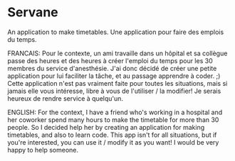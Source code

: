 # Servane
An application to make timetables.
Une application pour faire des emplois du temps.

FRANCAIS:
Pour le contexte, un ami travaille dans un hôpital et sa collègue passe des heures et des heures à créer l'emploi du temps pour les 30 membres du service d'anesthésie. J'ai donc décidé de créer une petite application pour lui faciliter la tâche, et au passage apprendre à coder. ;) Cette application n'est pas vraiment faite pour toutes les situations, mais si jamais elle vous intéresse, libre à vous de l'utiliser / la modifier! Je serais heureux de rendre service à quelqu'un.

ENGLISH:
For the context, I have a friend who's working in a hospital and her coworker spend many hours to make the timetable for more than 30 people. So I decided help her by creating an application for making timetables, and also to learn code. This app isn't for all situations, but if you're interested, you can use it / modify it as you want! I would be very happy to help someone.
